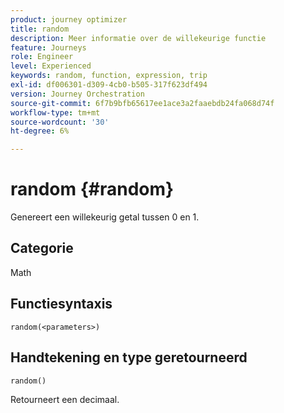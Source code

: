 ```yaml
---
product: journey optimizer
title: random
description: Meer informatie over de willekeurige functie
feature: Journeys
role: Engineer
level: Experienced
keywords: random, function, expression, trip
exl-id: df006301-d309-4cb0-b505-317f623df494
version: Journey Orchestration
source-git-commit: 6f7b9bfb65617ee1ace3a2faaebdb24fa068d74f
workflow-type: tm+mt
source-wordcount: '30'
ht-degree: 6%

---
```


# random {#random}

Genereert een willekeurig getal tussen 0 en 1.

## Categorie

Math

## Functiesyntaxis

`random(<parameters>)`

## Handtekening en type geretourneerd

`random()`

Retourneert een decimaal.
